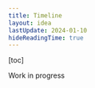 ```yaml
---
title: Timeline
layout: idea
lastUpdate: 2024-01-10
hideReadingTime: true
---
```


[toc]

Work in progress